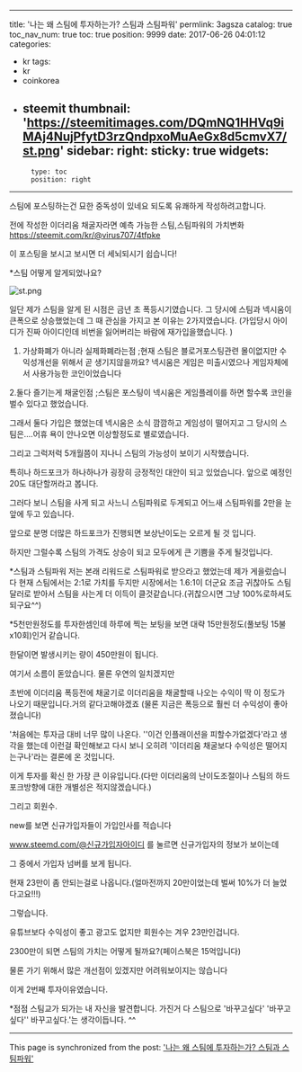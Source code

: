 
---
title: '나는 왜 스팀에 투자하는가? 스팀과 스팀파워'
permlink: 3agsza
catalog: true
toc_nav_num: true
toc: true
position: 9999
date: 2017-06-26 04:01:12
categories:
- kr
tags:
- kr
- coinkorea
- steemit
thumbnail: 'https://steemitimages.com/DQmNQ1HHVq9iMAj4NujPfytD3rzQndpxoMuAeGx8d5cmvX7/st.png'
sidebar:
    right:
        sticky: true
widgets:
    -
        type: toc
        position: right
---


스팀에 포스팅하는건 묘한 중독성이 있네요 되도록  유쾌하게 작성하려고합니다.

전에 작성한 
이더리움 채굴자라면 예측 가능한 스팀,스팀파워의 가치변화
https://steemit.com/kr/@virus707/4tfpke

 이 포스팅을 보시고 보시면 더 세뇌되시기 쉽습니다!

*스팀 어떻게 알게되었나요?

![st.png](https://steemitimages.com/DQmNQ1HHVq9iMAj4NujPfytD3rzQndpxoMuAeGx8d5cmvX7/st.png)

일단 제가 스팀을 알게 된 시점은 금년 초 폭등시기였습니다.
그 당시에 스팀과 넥시움이 큰폭으로 상승했었는데 그 때 관심을 가지고 본 이유는 2가지였습니다.
(가입당시 아이디가 진짜 아이디인데 비번을 잃어버리는 바람에 재가입을했습니다. )

1. 가상화폐가 아니라 실제화폐라는점
;현재 스팀은 블로거포스팅관련 몰이없지만 수익성개선을 위해서 곧 생기지않을까요?
 넥시움은 게임은 미출시였으나 게임자체에서 사용가능한 코인이었습니다

2.둘다 즐기는게 채굴인점
;스팀은 포스팅이 넥시움은 게임플레이를  하면 할수록 코인을 벌수 있다고 했었습니다.

그래서 둘다 가입은 했었는데 넥시움은 소식 깜깜하고 게임성이 떨어지고 
그 당시의 스팀은....어휴 욕이 안나오면 이상할정도로 별로였습니다. 

그리고 그럭저럭 5개월쯤이 지나니 스팀의 가능성이 보이기 시작했습니다.

특히나 하드포크가 하나하나가 굉장히 긍정적인 대안이 되고 있었습니다. 앞으로 예정인 20도 대단할꺼라고 봅니다.

그러다 보니 스팀을 사게 되고 사느니 스팀파워로 두게되고 어느새 스팀파워를 2만을 눈앞에 두고 있습니다.

앞으로 분명 더많은 하드포크가 진행되면 보상난이도는 오르게  될 것 입니다.

하지만 그럴수록 스팀의 가격도 상승이 되고 모두에게 큰 기쁨을 주게 될것입니다.

*스팀과 스팀파워
저는 본래 리워드로 스팀파워로 받으라고 했었는데 제가 게을렀습니다
현재 스팀에서는 2:1로 가치를 두지만 시장에서는 1.6:1이 더군요
조금 귀찮아도 스팀달러로 받아서 스팀을 사는게 더 이득이 클것같습니다.(귀찮으시면 그냥 100%로하셔도되구요^^)

*5천만원정도를 투자한셈인데 하루에 찍는 보팅을 보면 대략 15만원정도(풀보팅 15불x10회)인거 같습니다.

한달이면 발생시키는 량이 450만원이 됩니다.

여기서 소름이 돋았습니다. 물론 우연의 일치겠지만

초반에 이더리움 폭등전에 채굴기로 이더리움을 채굴할때 나오는 수익이 딱 이 정도가 나오기 때문입니다.거의 같다고해야겠죠 (물론 지금은 폭등으로 훨씬 더 수익성이 좋아졌습니다)

'처음에는 투자금 대비 너무 많이 나온다. ''이건 인플래이션을 피할수가없겠다'라고 생각을 했는데 
이런걸 확인해보고 다시 보니 오히려 '이더리움 채굴보다 수익성은 떨어지는구나'라는 결론에 온 것입니다.

이게 투자를 확신 한 가장 큰 이유입니다.(다만 이더리움의 난이도조절이나 스팀의 하드포크방향에 대한 개별성은 적지않겠습니다.)

그리고 회원수.

new를 보면 신규가입자들이 가입인사를 적습니다

 www.steemd.com/@신규가입자아이디 를 눌르면 신규가입자의 정보가 보이는데

그 중에서 가입자 넘버를 보게 됩니다.

현재 23만이 좀 안되는걸로 나옵니다.(얼마전까지 20만이었는데 벌써 10%가 더 늘었다고요!!!)

그렇습니다.

유튜브보다 수익성이 좋고 광고도 없지만 회원수는 겨우 23만인겁니다.

2300만이 되면 스팀의 가치는 어떻게 될까요?(페이스북은 15억입니다)

물론 가기 위해서 많은 개선점이 있겠지만 어려워보이지는 않습니다

이게 2번째 투자이유였습니다.

*점점 스팀교가 되가는 내 자신을 발견합니다. 
가진거 다 스팀으로 '바꾸고싶다' '바꾸고싶다'' 바꾸고싶다.'는 생각이듭니다.
^^

- - -

This page is synchronized from the post: ['나는 왜 스팀에 투자하는가? 스팀과 스팀파워'](https://steemit.com/@virus707/3agsza)
